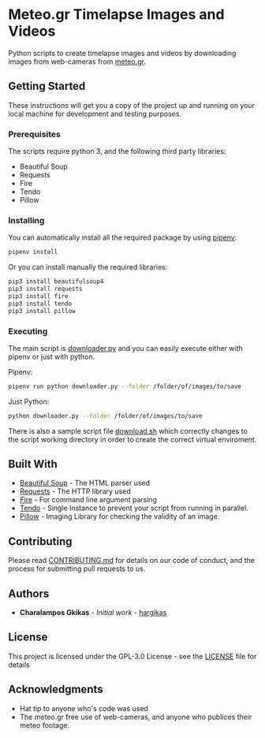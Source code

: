 # Meteo.gr Timelapse Images and Videos

Python scripts to create timelapse images and videos by downloading images from web-cameras from [meteo.gr](http://meteo.gr/webcameras.cfm).

## Getting Started

These instructions will get you a copy of the project up and running on your local machine for development and testing purposes.

### Prerequisites

The scripts require python 3, and the following third party libraries:

* Beautiful Soup
* Requests
* Fire
* Tendo
* Pillow

### Installing

You can automatically install all the required package by using [pipenv](http://pipenv.readthedocs.io/en/latest/):

```bash
pipenv install
```

Or you can install manually the required libraries:

```bash
pip3 install beautifulsoup4
pip3 install requests
pip3 install fire
pip3 install tendo
pip3 install pillow
```

### Executing

The main script is [downloader.py](downloader.py) and you can easily execute either with pipenv or just with python.

Pipenv:

```bash
pipenv run python downloader.py --folder /folder/of/images/to/save
```

Just Python:

```bash
python downloader.py --folder /folder/of/images/to/save
```

There is also a sample script file [download.sh](download.sh) which correctly changes to the script working directory in order to create the correct virtual enviroment.

## Built With

* [Beautiful Soup](https://www.crummy.com/software/BeautifulSoup/bs4/doc/) - The HTML parser used
* [Requests](http://docs.python-requests.org/en/master/) - The HTTP library used
* [Fire](https://github.com/google/python-fire) - For command line argument parsing
* [Tendo](https://github.com/pycontribs/tendo) - Single Instance to prevent your script from running in parallel.
* [Pillow](https://pillow.readthedocs.io/en/latest/) - Imaging Library for checking the validity of an image.

## Contributing

Please read [CONTRIBUTING.md](https://gist.github.com/hargikas/7d68fd0dbb2932d0a3a851e253b48fc5) for details on our code of conduct, and the process for submitting pull requests to us.

## Authors

* **Charalampos Gkikas** - *Initial work* - [hargikas](https://github.com/hargikas)

## License

This project is licensed under the GPL-3.0 License - see the [LICENSE](LICENSE) file for details

## Acknowledgments

* Hat tip to anyone who's code was used
* The meteo.gr free use of web-cameras, and anyone who publices their meteo footage.
